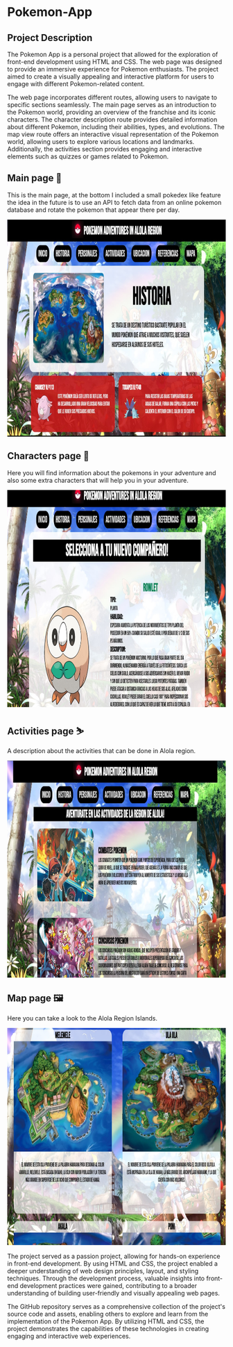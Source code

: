 # Pokemon-App 

## Project Description 

The Pokemon App is a personal project that allowed for the exploration of front-end development using HTML and CSS. The web page was designed to provide an immersive experience for Pokemon enthusiasts. The project aimed to create a visually appealing and interactive platform for users to engage with different Pokemon-related content.

The web page incorporates different routes, allowing users to navigate to specific sections seamlessly. The main page serves as an introduction to the Pokemon world, providing an overview of the franchise and its iconic characters. The character description route provides detailed information about different Pokemon, including their abilities, types, and evolutions. The map view route offers an interactive visual representation of the Pokemon world, allowing users to explore various locations and landmarks. Additionally, the activities section provides engaging and interactive elements such as quizzes or games related to Pokemon.

## Main page 💎
This is the main page, at the bottom I included a small pokedex like feature the idea in the future is to use an API to fetch data from an online pokemon database and rotate the pokemon that appear there per day.

<img src="https://github.com/CristianAcostaDuarte/Pokemon-App/blob/main/assets/Main.jpg" width="800" height="500" alt="main page">


## Characters page 🙌
Here you will find information about the pokemons in your adventure and also some extra characters that will help you in your adventure.

<img src="https://github.com/CristianAcostaDuarte/Pokemon-App/blob/main/assets/Characters.jpg" width="800" height="500" alt="main page">

## Activities page ⛷️
A description about the activities that can be done in Alola region.

<img src="https://github.com/CristianAcostaDuarte/Pokemon-App/blob/main/assets/Activities.jpg" width="800" height="500" alt="main page">


## Map page 🖼️
Here you can take a look to the Alola Region Islands.

<img src="https://github.com/CristianAcostaDuarte/Pokemon-App/blob/main/assets/Islands.jpg" width="800" height="500" alt="main page">


The project served as a passion project, allowing for hands-on experience in front-end development. By using HTML and CSS, the project enabled a deeper understanding of web design principles, layout, and styling techniques. Through the development process, valuable insights into front-end development practices were gained, contributing to a broader understanding of building user-friendly and visually appealing web pages.

The GitHub repository serves as a comprehensive collection of the project's source code and assets, enabling others to explore and learn from the implementation of the Pokemon App. By utilizing HTML and CSS, the project demonstrates the capabilities of these technologies in creating engaging and interactive web experiences.
